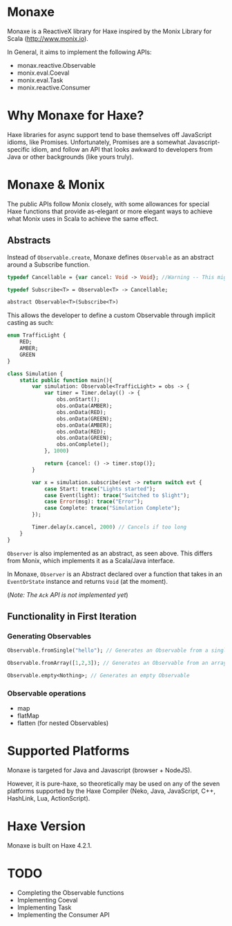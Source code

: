# Monaxe

Monaxe is a ReactiveX library for Haxe inspired by the Monix Library for Scala (http://www.monix.io).

In General, it aims to implement the following APIs:
- monax.reactive.Observable
- monix.eval.Coeval
- monix.eval.Task
- monix.reactive.Consumer

# Why Monaxe for Haxe?

Haxe libraries for async support tend to base themselves off JavaScript idioms, like Promises. Unfortunately, Promises are a somewhat Javascript-specific idiom, and follow an API that looks awkward to developers from Java or other backgrounds (like yours truly).

# Monaxe & Monix

The public APIs follow Monix closely, with some allowances for special Haxe functions that provide as-elegant or more elegant ways to achieve what Monix uses in Scala to achieve the same effect.

## Abstracts

Instead of `Observable.create`, Monaxe defines `Observable` as an abstract around a Subscribe function.

```haxe
typedef Cancellable = {var cancel: Void -> Void}; //Warning -- This might change in the future!

typedef Subscribe<T> = Observable<T> -> Cancellable;

abstract Observable<T>(Subscribe<T>)
```

This allows the developer to define a custom Observable through implicit casting as such:

```haxe
enum TrafficLight {
    RED;
    AMBER;
    GREEN
}

class Simulation {
    static public function main(){
        var simulation: Observable<TrafficLight> = obs -> {
            var timer = Timer.delay(() -> {
                obs.onStart();
                obs.onData(AMBER);
                obs.onData(RED);
                obs.onData(GREEN);
                obs.onData(AMBER);
                obs.onData(RED);
                obs.onData(GREEN);
                obs.onComplete();
            }, 1000)

            return {cancel: () -> timer.stop()};
        }

        var x = simulation.subscribe(evt -> return switch evt {
            case Start: trace("Lights started");
            case Event(light): trace("Switched to $light");
            case Error(msg): trace("Error");
            case Complete: trace("Simulation Complete");
        });

        Timer.delay(x.cancel, 2000) // Cancels if too long
    }
}
```

`Observer` is also implemented as an abstract, as seen above. This differs from Monix, which implements it as a Scala/Java interface.

In Monaxe, `Observer` is an Abstract declared over a function that takes in an `EventOrState` instance and returns `Void` (at the moment).

(_Note: The `Ack` API is not implemented yet_)

## Functionality in First Iteration

### Generating Observables
```haxe
Observable.fromSingle("hello"); // Generates an Observable from a single item

Observable.fromArray([1,2,3]); // Generates an Observable from an array

Observable.empty<Nothing>; // Generates an empty Observable

```
### Observable operations
- map
- flatMap
- flatten (for nested Observables)

# Supported Platforms

Monaxe is targeted for Java and Javascript (browser + NodeJS). 

However, it is pure-haxe, so theoretically may be used on any of the seven platforms supported by the Haxe Compiler (Neko, Java, JavaScript, C++, HashLink, Lua, ActionScript).

# Haxe Version

Monaxe is built on Haxe 4.2.1.

# TODO
- Completing the Observable functions
- Implementing Coeval
- Implementing Task
- Implementing the Consumer API


